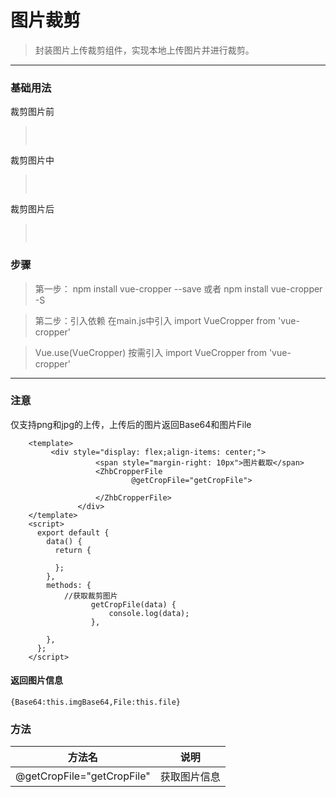 # 图片裁剪

> 封装图片上传裁剪组件，实现本地上传图片并进行裁剪。
---- 
### 基础用法

裁剪图片前

><img :src="$withBase('/assets/img/cropImg1.png')" style="margin: 15px 0 ">


裁剪图片中

><img :src="$withBase('/assets/img/cropImg.png')" style="margin: 15px 0 ">

裁剪图片后

><img :src="$withBase('/assets/img/cropImg2.png')" style="margin: 15px 0 ">

### 步骤
> 第一步：
> npm install vue-cropper --save 或者 npm install vue-cropper -S

>第二步：引入依赖
>在main.js中引入
>import VueCropper from 'vue-cropper'
  
>Vue.use(VueCropper)
>按需引入
>import VueCropper from 'vue-cropper'

---

### 注意
仅支持png和jpg的上传，上传后的图片返回Base64和图片File

```vue
    <template>
         <div style="display: flex;align-items: center;">
                   <span style="margin-right: 10px">图片截取</span>
                   <ZhbCropperFile 
                           @getCropFile="getCropFile">
                       
                   </ZhbCropperFile>
               </div>
    </template>
    <script>
      export default {
        data() {
          return {
           
          };
        },
        methods: {
            //获取裁剪图片
                  getCropFile(data) {
                      console.log(data);
                  },
        
        },
      };
    </script>

```
#### 返回图片信息

```
{Base64:this.imgBase64,File:this.file}
```



### 方法
| 方法名      | 说明    | 
|---------- |-------- |
| @getCropFile="getCropFile"  | 获取图片信息 |

